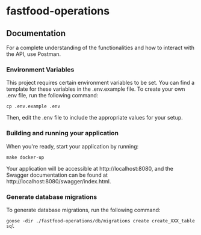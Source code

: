# fastfood-operations

## Documentation

For a complete understanding of the functionalities and how to interact with the API, use Postman.

### Environment Variables

This project requires certain environment variables to be set.
You can find a template for these variables in the .env.example file.
To create your own .env file, run the following command:

```shell
cp .env.example .env
```

Then, edit the .env file to include the appropriate values for your setup.

### Building and running your application

When you're ready, start your application by running:

```shell
make docker-up
```

Your application will be accessible at http://localhost:8080, and the Swagger
documentation can be found at http://localhost:8080/swagger/index.html.


### Generate database migrations

To generate database migrations, run the following command:

```shell
goose -dir ./fastfood-operations/db/migrations create create_XXX_table sql
```
